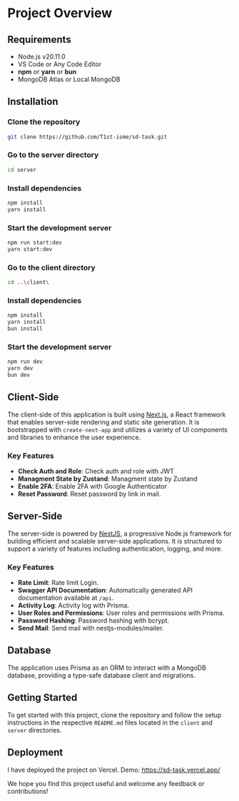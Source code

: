 # Project Overview

## Requirements

- Node.js v20.11.0
- VS Code or Any Code Editor
- **npm** or **yarn** or **bun**
- MongoDB Atlas or Local MongoDB

## Installation

### Clone the repository

```bash
git clone https://github.com/T1st-isme/sd-task.git
```

### Go to the server directory

```bash
cd server
```

### Install dependencies

```bash
npm install
yarn install
```

### Start the development server

```bash
npm run start:dev
yarn start:dev
```

### Go to the client directory

```bash
cd ..\client\
```

### Install dependencies

```bash
npm install
yarn install
bun install
```

### Start the development server

```bash
npm run dev
yarn dev
bun dev
```

## Client-Side

The client-side of this application is built using [Next.js](https://nextjs.org), a React framework that enables server-side rendering and static site generation. It is bootstrapped with `create-next-app` and utilizes a variety of UI components and libraries to enhance the user experience.

### Key Features

- **Check Auth and Role**: Check auth and role with JWT
- **Managment State by Zustand**: Managment state by Zustand
- **Enable 2FA**: Enable 2FA with Google Authenticator
- **Reset Password**: Reset password by link in mail.

## Server-Side

The server-side is powered by [NestJS](https://nestjs.com), a progressive Node.js framework for building efficient and scalable server-side applications. It is structured to support a variety of features including authentication, logging, and more.

### Key Features

- **Rate Limit**: Rate limit Login.
- **Swagger API Documentation**: Automatically generated API documentation available at `/api`.
- **Activity Log**: Activity log with Prisma.
- **User Roles and Permissions**: User roles and permissions with Prisma.
- **Password Hashing**: Password hashing with bcrypt.
- **Send Mail**: Send mail with nestjs-modules/mailer.

## Database

The application uses Prisma as an ORM to interact with a MongoDB database, providing a type-safe database client and migrations.

## Getting Started

To get started with this project, clone the repository and follow the setup instructions in the respective `README.md` files located in the `client` and `server` directories.

## Deployment

I have deployed the project on Vercel.
Demo: https://sd-task.vercel.app/

We hope you find this project useful and welcome any feedback or contributions!
